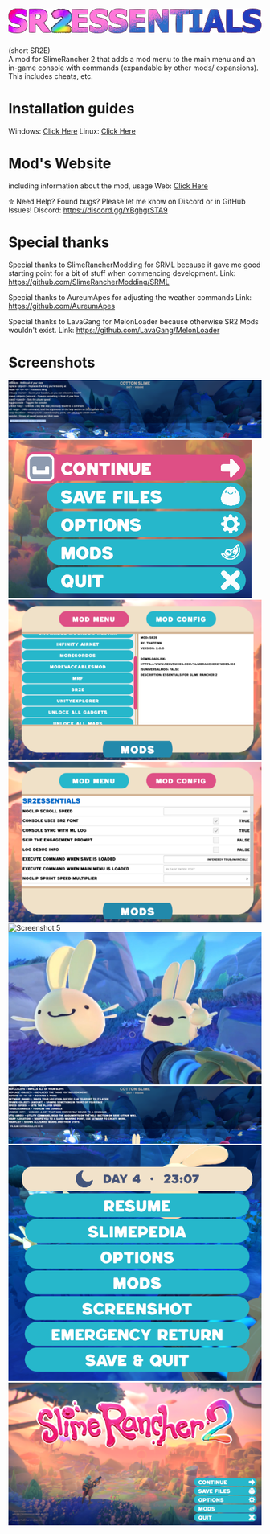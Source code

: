 # ![logo](https://github.com/ThatFinnDev/SR2E/blob/experimental/.readme/logo.png?raw=true)
(short SR2E)<br />
A mod for SlimeRancher 2 that adds a mod menu to the main menu and an in-game console with commands (expandable by other mods/ expansions). This includes cheats, etc.

# Installation guides
Windows: [Click Here](https://sr2e.thatfinn.dev/docs/installation/windows-installation-guide)
Linux: [Click Here](https://sr2e.thatfinn.dev/docs/installation/linux-installation-guide)

# Mod's Website
including information about the mod, usage
Web: [Click Here](https://sr2e.thatfinn.dev)

✮ Need Help? Found bugs?
Please let me know on Discord or in GitHub Issues!
Discord: https://discord.gg/YBghgrSTA9

# Special thanks
Special thanks to SlimeRancherModding for SRML because it gave me good starting point for a bit of stuff when commencing development.
Link: https://github.com/SlimeRancherModding/SRML

Special thanks to AureumApes for adjusting the weather commands
Link: https://github.com/AureumApes
 
Special thanks to LavaGang for MelonLoader because otherwise SR2 Mods wouldn't exist.
Link: https://github.com/LavaGang/MelonLoader
# Screenshots
![Screenshot 1](https://github.com/ThatFinnDev/SR2E/blob/experimental/.readme/Screenshot1.png?raw=true)
![Screenshot 2](https://github.com/ThatFinnDev/SR2E/blob/experimental/.readme//Screenshot2.png?raw=true)
![Screenshot 3](https://github.com/ThatFinnDev/SR2E/blob/experimental/.readme//Screenshot3.png?raw=true)
![Screenshot 4](https://github.com/ThatFinnDev/SR2E/blob/experimental/.readme//Screenshot4.png?raw=true)
![Screenshot 5](https://github.com/ThatFinnDev/SR2E/blob/experimental/.readme//Screenshot5.png?raw=true)
![Screenshot 6](https://github.com/ThatFinnDev/SR2E/blob/experimental/.readme//Screenshot6.png?raw=true)
![Screenshot 7](https://github.com/ThatFinnDev/SR2E/blob/experimental/.readme//Screenshot7.png?raw=true)
![Screenshot 8](https://github.com/ThatFinnDev/SR2E/blob/experimental/.readme//Screenshot8.png?raw=true)
![Screenshot 9](https://github.com/ThatFinnDev/SR2E/blob/experimental/.readme//Screenshot9.png?raw=true)
